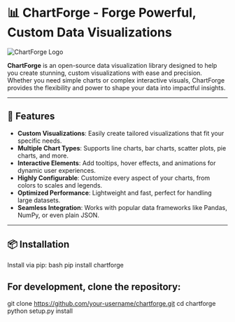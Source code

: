 # 📊 ChartForge - Forge Powerful, Custom Data Visualizations

![ChartForge Logo](https://user-images.githubusercontent.com/123456789/chartforge_logo.png)

**ChartForge** is an open-source data visualization library designed to help you create stunning, custom visualizations with ease and precision. Whether you need simple charts or complex interactive visuals, ChartForge provides the flexibility and power to shape your data into impactful insights.

---

## 🚀 Features
- **Custom Visualizations**: Easily create tailored visualizations that fit your specific needs.
- **Multiple Chart Types**: Supports line charts, bar charts, scatter plots, pie charts, and more.
- **Interactive Elements**: Add tooltips, hover effects, and animations for dynamic user experiences.
- **Highly Configurable**: Customize every aspect of your charts, from colors to scales and legends.
- **Optimized Performance**: Lightweight and fast, perfect for handling large datasets.
- **Seamless Integration**: Works with popular data frameworks like Pandas, NumPy, or even plain JSON.

---

## 📦 Installation

Install via pip:
bash
pip install chartforge

## For development, clone the repository:
git clone https://github.com/your-username/chartforge.git
cd chartforge
python setup.py install

 
